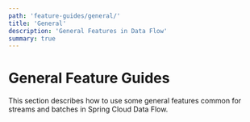 ```yaml
---
path: 'feature-guides/general/'
title: 'General'
description: 'General Features in Data Flow'
summary: true
---
```


# General Feature Guides

This section describes how to use some general features common for streams and batches in Spring Cloud Data Flow.
